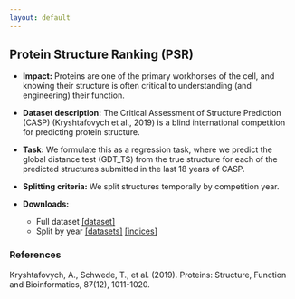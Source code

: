 ```yaml
---
layout: default
---
```


## Protein Structure Ranking (PSR)
  - **Impact:** Proteins are one of the primary workhorses of the cell, and knowing their structure is often critical to understanding (and engineering) their function.
  - **Dataset description:** The Critical Assessment of Structure Prediction (CASP) (Kryshtafovych et al., 2019) is a blind international competition for predicting protein structure.
  - **Task:** We formulate this as a regression task, where we predict the global distance test (GDT_TS) from the true structure for each of the predicted structures submitted in the last 18 years of CASP.
  - **Splitting criteria:** We split structures temporally by competition year.
  - **Downloads:**

    - Full dataset [[dataset]]('https://drive.google.com/uc?export=download&id=1ahFkfqijbLSO9kelRrp6i8TcufXuSoVa')
    - Split by year
      [[datasets]]('https://drive.google.com/uc?export=download&id=1nmiqJLRZMTnbADzkcEUjfO7H9WwT13Ns')
      [[indices]]('https://drive.google.com/uc?export=download&id=12DCP4OF8DrvaP33Yujlydx-E_Xt3POTx')

### References

Kryshtafovych, A., Schwede, T., et al. (2019). Proteins: Structure, Function and Bioinformatics, 87(12), 1011-1020.
